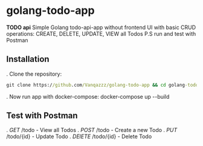 # golang-todo-app

**TODO api** Simple Golang todo-api-app without frontend UI with basic CRUD operations: CREATE, DELETE, UPDATE, VIEW all Todos
P.S run and test with Postman


## Installation

. Clone the repository:

```cmd
git clone https://github.com/Vanqazzz/golang-todo-app && cd golang-todo-app
```

. Now run app with docker-compose:
    docker-compose up --build

## Test with Postman

 .  *GET* /todo - View all Todos
 . *POST* /todo - Create a new Todo
 . *PUT* /todo/{id} - Update Todo
 . *DElETE* /todo/{id} - Delete Todo